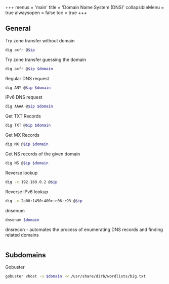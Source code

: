 +++
menus = 'main'
title = 'Domain Name System (DNS)'
collapsibleMenu = true
alwaysopen = false
toc = true
+++

## General

Try zone transfer without domain

```bash
dig axfr @$ip
```

Try zone transfer guessing the domain

```bash
dig axfr @$ip $domain
```

Regular DNS request

```bash
dig ANY @$ip $domain
```

IPv6 DNS request

```bash
dig AAAA @$ip $domain
```

Get TXT Records

```bash
dig TXT @$ip $domain
```

Get MX Records

```bash
dig MX @$ip $domain
```

Get NS records of the given domain

```bash
dig NS @$ip $domain
```

Reverse lookup

```bash
dig -x 192.168.0.2 @$ip
```

Reverse IPv6 lookup

```bash
dig -x 2a00:1450:400c:c06::93 @$ip
```

dnsenum

```bash
dnsenum $domain
```

dnsrecon - automates the process of enumerating DNS records and finding related domains

```bash

```

## Subdomains

Gobuster

```bash
gobuster vhost -u $domain -w /usr/share/dirb/wordlists/big.txt
```

